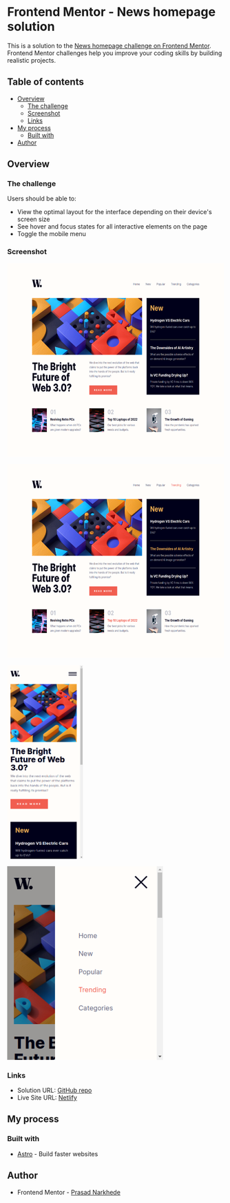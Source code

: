# Frontend Mentor - News homepage solution

This is a solution to the [News homepage challenge on Frontend Mentor](https://www.frontendmentor.io/challenges/news-homepage-H6SWTa1MFl). Frontend Mentor challenges help you improve your coding skills by building realistic projects.

## Table of contents

- [Overview](#overview)
  - [The challenge](#the-challenge)
  - [Screenshot](#screenshot)
  - [Links](#links)
- [My process](#my-process)
  - [Built with](#built-with)
- [Author](#author)

## Overview

### The challenge

Users should be able to:

- View the optimal layout for the interface depending on their device's screen size
- See hover and focus states for all interactive elements on the page
- Toggle the mobile menu

### Screenshot

[<img src="./Screenshot_desktop.png" height="450px"/>](./Screenshot_desktop.png)

[<img src="./Screenshot_hover.png" height="450px"/>](./Screenshot_hover.png)

[<img src="./Screenshot_mobile.png" height="450px"/>](./Screenshot_mobile.png)

[<img src="./Screenshot_mobile-modal.png" height="450px"/>](./Screenshot_mobile-modal.png)

### Links

- Solution URL: [GitHub repo](https://github.com/pnarck/FrontendMentor/tree/main/news-homepage-main)
- Live Site URL: [Netlify](https://flourishing-brigadeiros-501af9.netlify.app/)

## My process

### Built with

- [Astro](https://astro.build/) - Build faster websites

## Author

- Frontend Mentor - [Prasad Narkhede](https://www.frontendmentor.io/profile/pnarck)
